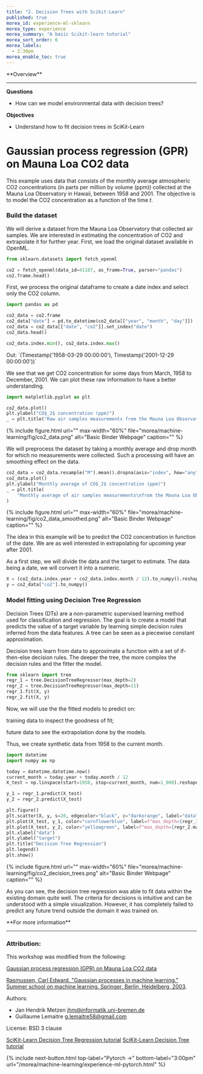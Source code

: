 ```yaml
---
title: "2. Decision Trees with Scikit-Learn"
published: true
morea_id: experience-ml-sklearn
morea_type: experience
morea_summary: "A basic Scikit-learn tutorial"
morea_sort_order: 6
morea_labels:
  - 2:30pm
morea_enable_toc: true
---
```


<div class="alert alert-success mt-3" role="alert" markdown="1">
<i class="fa-solid fa-globe fa-xl"></i> **Overview**
<hr/>

**Questions**
* How can we model environmental data with decision trees?

**Objectives**
* Understand how to fit decision trees in SciKit-Learn
</div>

<!-- <div class="alert alert-info" role="warning" markdown="1">
<i class="fa-solid fa-circle-info fa-xl"></i> **Jupyter Lab Binder**
<hr/>
**Note:** Click [here](https://mybinder.org/v2/gh/scikit-learn/scikit-learn/1.2.X?urlpath=lab/tree/notebooks/auto_examples/gaussian_process/plot_gpr_co2.ipynb) to download the full example code or to run this example in your browser via Binder
</div> -->

# Gaussian process regression (GPR) on Mauna Loa CO2 data

This example uses data that consists of the monthly average atmospheric CO2 concentrations (in parts per million by volume (ppm)) collected at the Mauna Loa Observatory in Hawaii, between 1958 and 2001. The objective is to model the CO2 concentration as a function of the time *t*.


### Build the dataset

We will derive a dataset from the Mauna Loa Observatory that collected air samples. We are interested in estimating the concentration of CO2 and extrapolate it for further year. First, we load the original dataset available in OpenML.

<div class="alert alert-secondary" role="alert" markdown="1">

~~~Python
from sklearn.datasets import fetch_openml

co2 = fetch_openml(data_id=41187, as_frame=True, parser="pandas")
co2.frame.head()
~~~
</div>
First, we process the original dataframe to create a date index and select only the CO2 column.
<div class="alert alert-secondary" role="alert" markdown="1">

~~~Python
import pandas as pd

co2_data = co2.frame
co2_data["date"] = pd.to_datetime(co2_data[["year", "month", "day"]])
co2_data = co2_data[["date", "co2"]].set_index("date")
co2_data.head()
~~~
</div>
<div class="alert alert-secondary" role="alert" markdown="1">

~~~Python
co2_data.index.min(), co2_data.index.max()
~~~
</div>
Out: `(Timestamp('1958-03-29 00:00:00'), Timestamp('2001-12-29 00:00:00'))`

We see that we get CO2 concentration for some days from March, 1958 to December, 2001. We can plot these raw information to have a better understanding.
<div class="alert alert-secondary" role="alert" markdown="1">

~~~Python
import matplotlib.pyplot as plt

co2_data.plot()
plt.ylabel("CO$_2$ concentration (ppm)")
_ = plt.title("Raw air samples measurements from the Mauna Loa Observatory")
~~~
</div>
{% include figure.html url="" max-width="60%" file="morea/machine-learning/fig/co2_data.png" alt="Basic Binder Webpage" caption="" %}

We will preprocess the dataset by taking a monthly average and drop month for which no measurements were collected. Such a processing will have an smoothing effect on the data.
<div class="alert alert-secondary" role="alert" markdown="1">

~~~Python
co2_data = co2_data.resample("M").mean().dropna(axis="index", how="any")
co2_data.plot()
plt.ylabel("Monthly average of CO$_2$ concentration (ppm)")
_ = plt.title(
    "Monthly average of air samples measurements\nfrom the Mauna Loa Observatory"
)
~~~
</div>
{% include figure.html url="" max-width="60%" file="morea/machine-learning/fig/co2_data_smoothed.png" alt="Basic Binder Webpage" caption="" %}

The idea in this example will be to predict the CO2 concentration in function of the date. We are as well interested in extrapolating for upcoming year after 2001.

As a first step, we will divide the data and the target to estimate. The data being a date, we will convert it into a numeric.
<div class="alert alert-secondary" role="alert" markdown="1">

~~~Python
X = (co2_data.index.year + co2_data.index.month / 12).to_numpy().reshape(-1, 1)
y = co2_data["co2"].to_numpy()
~~~
</div>

### Model fitting using Decision Tree Regression

Decision Trees (DTs) are a non-parametric supervised learning method used for classification and regression. The goal is to create a model that predicts the value of a target variable by learning simple decision rules inferred from the data features. A tree can be seen as a piecewise constant approximation.

Decision trees learn from data to approximate a function with a set of if-then-else decision rules. The deeper the tree, the more complex the decision rules and the fitter the model.

<div class="alert alert-secondary" role="alert" markdown="1">

~~~Python
from sklearn import tree
regr_1 = tree.DecisionTreeRegressor(max_depth=2)
regr_2 = tree.DecisionTreeRegressor(max_depth=11)
regr_1.fit(X, y)
regr_2.fit(X, y)
~~~
</div>

Now, we will use the the fitted models to predict on:

training data to inspect the goodness of fit;

future data to see the extrapolation done by the models.

Thus, we create synthetic data from 1958 to the current month. 

<div class="alert alert-secondary" role="alert" markdown="1">

~~~Python
import datetime
import numpy as np

today = datetime.datetime.now()
current_month = today.year + today.month / 12
X_test = np.linspace(start=1958, stop=current_month, num=1_000).reshape(-1, 1)
~~~
</div>
<div class="alert alert-secondary" role="alert" markdown="1">

~~~Python
y_1 = regr_1.predict(X_test)
y_2 = regr_2.predict(X_test)
~~~
</div>
<div class="alert alert-secondary" role="alert" markdown="1">

~~~Python
plt.figure()
plt.scatter(X, y, s=20, edgecolor="black", c="darkorange", label="data")
plt.plot(X_test, y_1, color="cornflowerblue", label=f"max_depth={regr_1.max_depth}", linewidth=2)
plt.plot(X_test, y_2, color="yellowgreen", label=f"max_depth={regr_2.max_depth}", linewidth=2)
plt.xlabel("data")
plt.ylabel("target")
plt.title("Decision Tree Regression")
plt.legend()
plt.show()
~~~
</div>
{% include figure.html url="" max-width="60%" file="morea/machine-learning/fig/co2_decision_trees.png" alt="Basic Binder Webpage" caption="" %}

As you can see, the decision tree regression was able to fit data within the existing domain quite well. The criteria for decisions is intuitive and can be understood with a simple visualization. However, it has completely failed to predict any future trend outside the domain it was trained on.

<!-- ### Design the proper kernel

To design the kernel to use with our Gaussian process, we can make some assumption regarding the data at hand. We observe that they have several characteristics: we see a long term rising trend, a pronounced seasonal variation and some smaller irregularities. We can use different appropriate kernel that would capture these features.

First, the long term rising trend could be fitted using a radial basis function (RBF) kernel with a large length-scale parameter. The RBF kernel with a large length-scale enforces this component to be smooth. An trending increase is not enforced as to give a degree of freedom to our model. The specific length-scale and the amplitude are free hyperparameters.

<div class="alert alert-secondary" role="alert" markdown="1">

~~~Python
from sklearn.gaussian_process.kernels import RBF

long_term_trend_kernel = 50.0**2 * RBF(length_scale=50.0)
~~~
</div>

The seasonal variation is explained by the periodic exponential sine squared kernel with a fixed periodicity of 1 year. The length-scale of this periodic component, controlling its smoothness, is a free parameter. In order to allow decaying away from exact periodicity, the product with an RBF kernel is taken. The length-scale of this RBF component controls the decay time and is a further free parameter. This type of kernel is also known as locally periodic kernel.

<div class="alert alert-secondary" role="alert" markdown="1">

~~~Python
from sklearn.gaussian_process.kernels import ExpSineSquared

seasonal_kernel = (
    2.0**2
    * RBF(length_scale=100.0)
    * ExpSineSquared(length_scale=1.0, periodicity=1.0, periodicity_bounds="fixed")
)
~~~
</div>

The small irregularities are to be explained by a rational quadratic kernel component, whose length-scale and alpha parameter, which quantifies the diffuseness of the length-scales, are to be determined. A rational quadratic kernel is equivalent to an RBF kernel with several length-scale and will better accommodate the different irregularities.

<div class="alert alert-secondary" role="alert" markdown="1">

~~~Python
from sklearn.gaussian_process.kernels import RationalQuadratic

irregularities_kernel = 0.5**2 * RationalQuadratic(length_scale=1.0, alpha=1.0)
~~~
</div>

Finally, the noise in the dataset can be accounted with a kernel consisting of an RBF kernel contribution, which shall explain the correlated noise components such as local weather phenomena, and a white kernel contribution for the white noise. The relative amplitudes and the RBF’s length scale are further free parameters.

<div class="alert alert-secondary" role="alert" markdown="1">

~~~Python
from sklearn.gaussian_process.kernels import WhiteKernel

noise_kernel = 0.1**2 * RBF(length_scale=0.1) + WhiteKernel(
    noise_level=0.1**2, noise_level_bounds=(1e-5, 1e5)
)
~~~
</div>

Thus, our final kernel is an addition of all previous kernel.

<div class="alert alert-secondary" role="alert" markdown="1">

~~~Python
co2_kernel = (
    long_term_trend_kernel + seasonal_kernel + irregularities_kernel + noise_kernel
)
co2_kernel
~~~
</div>

Out: `50**2 * RBF(length_scale=50) + 2**2 * RBF(length_scale=100) * ExpSineSquared(length_scale=1, periodicity=1) + 0.5**2 * RationalQuadratic(alpha=1, length_scale=1) + 0.1**2 * RBF(length_scale=0.1) + WhiteKernel(noise_level=0.01)`

### Model fitting and extrapolation

Now, we are ready to use a Gaussian process regressor and fit the available data. To follow the example from the literature, we will subtract the mean from the target. We could have used normalize_y=True. However, doing so would have also scaled the target (dividing y by its standard deviation). Thus, the hyperparameters of the different kernel would have had different meaning since they would not have been expressed in ppm.

<div class="alert alert-secondary" role="alert" markdown="1">

~~~Python
from sklearn.gaussian_process import GaussianProcessRegressor

y_mean = y.mean()
gaussian_process = GaussianProcessRegressor(kernel=co2_kernel, normalize_y=False)
gaussian_process.fit(X, y - y_mean)
~~~
</div>

`GaussianProcessRegressor(kernel=50**2 * RBF(length_scale=50) + 2**2 * RBF(length_scale=100) * ExpSineSquared(length_scale=1, periodicity=1) + 0.5**2 * RationalQuadratic(alpha=1, length_scale=1) + 0.1**2 * RBF(length_scale=0.1) + WhiteKernel(noise_level=0.01))`

Now, we will use the Gaussian process to predict on training data and future data.

<div class="alert alert-secondary" role="alert" markdown="1">

~~~Python
mean_y_pred, std_y_pred = gaussian_process.predict(X_test, return_std=True)
mean_y_pred += y_mean
~~~
</div>

<div class="alert alert-secondary" role="alert" markdown="1">

~~~Python
plt.plot(X, y, color="black", linestyle="dashed", label="Measurements")
plt.plot(X_test, mean_y_pred, color="tab:blue", alpha=0.4, label="Gaussian process")
plt.fill_between(
    X_test.ravel(),
    mean_y_pred - std_y_pred,
    mean_y_pred + std_y_pred,
    color="tab:blue",
    alpha=0.2,
)
plt.legend()
plt.xlabel("Year")
plt.ylabel("Monthly average of CO$_2$ concentration (ppm)")
_ = plt.title(
    "Monthly average of air samples measurements\nfrom the Mauna Loa Observatory"
)
~~~
</div>

Our fitted model is capable to fit previous data properly and extrapolate to future year with confidence.

### Interpretation of kernel hyperparameters

Now, we can have a look at the hyperparameters of the kernel.

`gaussian_process.kernel_`

Out: `44.8**2 * RBF(length_scale=51.6) + 2.64**2 * RBF(length_scale=91.5) * ExpSineSquared(length_scale=1.48, periodicity=1) + 0.536**2 * RationalQuadratic(alpha=2.89, length_scale=0.968) + 0.188**2 * RBF(length_scale=0.122) + WhiteKernel(noise_level=0.0367)`

Thus, most of the target signal, with the mean subtracted, is explained by a long-term rising trend for ~45 ppm and a length-scale of ~52 years. The periodic component has an amplitude of ~2.6ppm, a decay time of ~90 years and a length-scale of ~1.5. The long decay time indicates that we have a component very close to a seasonal periodicity. The correlated noise has an amplitude of ~0.2 ppm with a length scale of ~0.12 years and a white-noise contribution of ~0.04 ppm. Thus, the overall noise level is very small, indicating that the data can be very well explained by the model.

**Total running time of the script:** ( 0 minutes 8.782 seconds) -->

<!-- Template code block

<div class="alert alert-secondary" role="alert" markdown="1">

~~~Python

~~~
</div>

-->

<div class="alert alert-info" role="alert" markdown="1">
<i class="fa-solid fa-circle-info fa-xl"></i> **For more information**
<hr/>

### Attribution: 
This workshop was modified from the following:

[Gaussian process regression (GPR) on Mauna Loa CO2 data](https://scikit-learn.org/stable/auto_examples/gaussian_process/plot_gpr_co2.html)

[Rasmussen, Carl Edward.
   "Gaussian processes in machine learning."
   Summer school on machine learning. Springer, Berlin, Heidelberg, 2003](http://www.gaussianprocess.org/gpml/chapters/RW.pdf).

Authors: 
- Jan Hendrik Metzen <jhm@informatik.uni-bremen.de>
- Guillaume Lemaitre <g.lemaitre58@gmail.com>

License: BSD 3 clause

[SciKit-Learn Decision Tree Regression tutorial](https://scikit-learn.org/stable/auto_examples/tree/plot_tree_regression.html)
[SciKit-Learn Decision Tree tutorial](https://scikit-learn.org/stable/modules/tree.html#decision-trees)
</div>


{% include next-button.html 
           top-label="Pytorch ->" 
           bottom-label="3:00pm" 
           url="/morea/machine-learning/experience-ml-pytorch.html" %}
